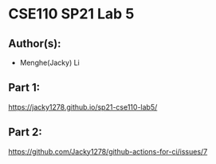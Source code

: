 # CSE110 SP21 Lab 5

## Author(s):
- Menghe(Jacky) Li

## Part 1:

https://jacky1278.github.io/sp21-cse110-lab5/

## Part 2:

https://github.com/Jacky1278/github-actions-for-ci/issues/7
